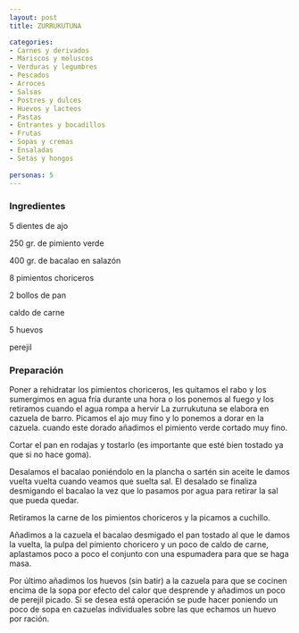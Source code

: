 ```yaml
---
layout: post
title: ZURRUKUTUNA

categories:
- Carnes y derivados
- Mariscos y moluscos
- Verduras y legumbres
- Pescados
- Arroces
- Salsas
- Postres y dulces
- Huevos y lacteos
- Pastas
- Entrantes y bocadillos
- Frutas
- Sopas y cremas
- Ensaladas
- Setas y hongos
 
personas: 5 
---
```


<h3>Ingredientes</h3>
5 dientes de ajo

250 gr. de pimiento verde

400 gr. de bacalao en salazón

8 pimientos choriceros

2 bollos de pan

caldo de carne

5 huevos

perejil

<h3>Preparación</h3>
Poner a rehidratar los pimientos choriceros, les quitamos el rabo y los sumergimos en agua fría durante una hora o los ponemos al fuego y los retiramos cuando el agua rompa a hervir La zurrukutuna se elabora en cazuela de barro. Picamos el ajo muy fino y lo ponemos a dorar en la cazuela. cuando este dorado añadimos el pimiento verde cortado muy fino.

Cortar el pan en rodajas y tostarlo (es importante que esté bien tostado ya que si no hace goma).

Desalamos el bacalao poniéndolo en la plancha o sartén sin aceite le damos vuelta vuelta cuando veamos que suelta sal. El desalado se finaliza desmigando el bacalao la vez que lo pasamos por agua para retirar la sal que pueda quedar.

Retiramos la carne de los pimientos choriceros y la picamos a cuchillo.

Añadimos a la cazuela el bacalao desmigado el pan tostado al que le damos la vuelta, la pulpa del pimiento choricero y un poco de caldo de carne, aplastamos poco a poco el conjunto con una espumadera para que se haga masa.

Por último añadimos los huevos (sin batir) a la cazuela para que se cocinen encima de la sopa por efecto del calor que desprende y añadimos un poco de perejil picado. Si se desea está operación se pude hacer poniendo un poco de sopa en cazuelas individuales sobre las que echamos un huevo por ración.

